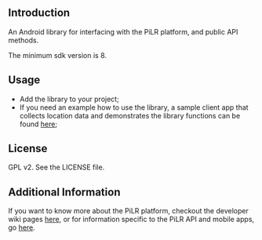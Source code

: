 ## Introduction 
An Android library for interfacing with the PiLR platform, and public API methods.

The minimum sdk version is 8.

## Usage
- Add the library to your project;
- If you need an example how to use the library, a sample client app that collects location data and demonstrates the library functions can be found [here](https://github.com/pilrhealth/pilr-sample-app-android);

## License
GPL v2.  See the LICENSE file.

## Additional Information
If you want to know more about the PiLR platform, checkout the developer wiki pages [here](https://github.com/pilrhealth/developer/wiki), or for information specific to the PiLR API and mobile apps, go [here](https://github.com/pilrhealth/developer/wiki/Mobile-App-Integration).

